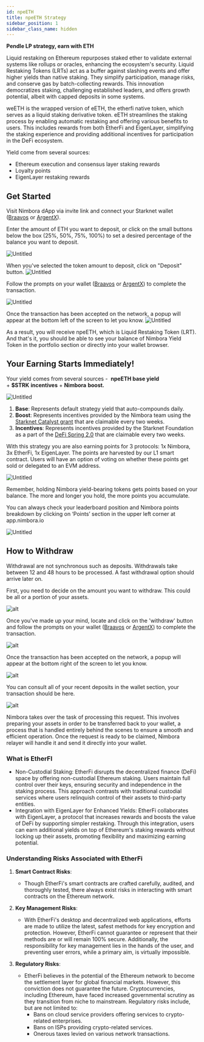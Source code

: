 ```yaml
---
id: npeETH
title: npeETH Strategy
sidebar_position: 1
sidebar_class_name: hidden
---
```


**Pendle LP strategy, earn with ETH** 

Liquid restaking on Ethereum repurposes staked ether to validate external systems like rollups or oracles, enhancing the ecosystem's security. Liquid Restaking Tokens (LRTs) act as a buffer against slashing events and offer higher yields than native staking. They simplify participation, manage risks, and conserve gas by batch-collecting rewards. This innovation democratizes staking, challenging established leaders, and offers growth potential, albeit with capped deposits in some systems. 

weETH is the wrapped version of eETH, the etherfi native token, which serves as a liquid staking derivative token. eETH streamlines the staking process by enabling automatic restaking and offering various benefits to users. This includes rewards from both EtherFi and EigenLayer, simplifying the staking experience and providing additional incentives for participation in the DeFi ecosystem. 

Yield come from several sources: 
  - Ethereum execution and consensus layer staking rewards  
  - Loyalty points 
  - EigenLayer restaking rewards



## Get Started

Visit Nimbora dApp via invite link and connect your Starknet wallet ([Braavos](https://braavos.app/) or [ArgentX](https://argent.xyz/)).



Enter the amount of ETH you want to deposit, or click on the small buttons below the box (25%, 50%, 75%, 100%) to set a desired percentage of the balance you want to deposit.

![Untitled](../../../../../static/content/strategy_npeeth/npeeth_home.png)

When you've selected the token amount to deposit, click on "Deposit" button.
![Untitled](../../../../../static/content/strategy_npeeth/npeeth_deposit.png)

Follow the prompts on your wallet ([Braavos](https://braavos.app/) or [ArgentX](https://argent.xyz/)) to complete the transaction.

![Untitled](../../../../../static/content/strategy_npeeth/npeeth_wallet.png)

Once the transaction has been accepted on the network, a popup will appear at the bottom left of the screen to let you know.
![Untitled](../../../../../static/content/strategy_npeeth/npeeth_confirmation.png)

As a result, you will receive npeETH, which is Liquid Restaking Token (LRT). And that's it, you should be able to see your balance of Nimbora Yield Token in the portfolio section or directly into your wallet browser. 


## Your Earning Starts Immediately!

Your yield comes from several sources -  **npeETH base yield** + **$STRK** **incentives** + **Nimbora** **boost.**

![Untitled](../../../../../static/content/strategy_npeeth/npeeth_yieldbreakdown.png) 

1. **Base**: Represents default strategy yield that auto-compounds daily. 
2. **Boost**: Represents incentives provided by the Nimbora team using the [Starknet Catalyst grant](https://medium.com/@Nimbora/nimbora-and-starknet-catalyst-program-14cc7f2f1ab5) that are claimable every two weeks.
3. **Incentives**: Represents incentives provided by the Starknet Foundation as a part of the [DeFi Spring 2.0](https://medium.com/@Nimbora/introducing-defi-spring-2-0-bigger-bolder-better-364bb96b02d6) that are claimable every two weeks.

With this strategy you are also earning points for 3 protocols: 1x Nimbora, 3x EtherFi, 1x EigenLayer. 
The points are harvested by our L1 smart contract. Users will have an option of voting on whether these points get sold or delegated to an EVM address. 

![Untitled](../../../../../static/content/strategy_npeeth/npeeth_points_variety.png) 

Remember, holding Nimbora yield-bearing tokens gets points based on your balance. The more and longer you hold, the more points you accumulate. 

You can always check your leaderboard position and Nimbora points breakdown by clicking on ‘Points’ section in the upper left corner at app.nimbora.io

![Untitled](../../../../../static/content/strategy_npeeth/npeeth_points.png)

## How to Withdraw

Withdrawal are not synchronous such as deposits.  Withdrawals take between 12 and 48 hours to be processed. A fast withdrawal option should arrive later on. 


First, you need to decide on the amount you want to withdraw. This could be all or a portion of your assets.

![alt](../../../../../static/content/strategy_npeeth/npeeth_withdraw.png)

Once you've made up your mind, locate and click on the 'withdraw' button and follow the prompts on your wallet ([Braavos](https://braavos.app/) or [ArgentX](https://argent.xyz/)) to complete the transaction.

![alt](../../../../../static/content/strategy_npeeth/npeeth_withdraw_wallet.png)


Once the transaction has been accepted on the network, a popup will appear at the bottom right of the screen to let you know. 

![alt](../../../../../static/content/strategy_npeeth/npeeth_withdraw_confirm.png)

You can consult all of your recent deposits in the wallet section, your transaction should be here. 

![alt](../../../../../static/content/strategy_npeeth/npeeth_withdraw_recent.png)



Nimbora takes over the task of processing this request. This involves preparing your assets in order to be transferred back to your wallet, a process that is handled entirely behind the scenes to ensure a smooth and efficient operation. Once the request is ready to be claimed, Nimbora relayer will handle it and send it directly into your wallet.

### What is EtherFI


  - Non-Custodial Staking: EtherFi disrupts the decentralized finance (DeFi) space by offering non-custodial Ethereum staking. Users maintain full control over their keys, ensuring security and independence in the staking process. This approach contrasts with traditional custodial services where users relinquish control of their assets to third-party entities.
  - Integration with EigenLayer for Enhanced Yields: EtherFi collaborates with EigenLayer, a protocol that increases rewards and boosts the value of DeFi by supporting simpler restaking. Through this integration, users can earn additional yields on top of Ethereum's staking rewards without locking up their assets, promoting flexibility and maximizing earning potential.
  


### Understanding Risks Associated with EtherFi

1. **Smart Contract Risks**:
   - Though EtherFi's smart contracts are crafted carefully, audited, and thoroughly tested, there always exist risks in interacting with smart contracts on the Ethereum network.

2. **Key Management Risks**:
   - With EtherFi's desktop and decentralized web applications, efforts are made to utilize the latest, safest methods for key encryption and protection. However, EtherFi cannot guarantee or represent that their methods are or will remain 100% secure. Additionally, the responsibility for key management lies in the hands of the user, and preventing user errors, while a primary aim, is virtually impossible.

3. **Regulatory Risks**:
   - EtherFi believes in the potential of the Ethereum network to become the settlement layer for global financial markets. However, this conviction does not guarantee the future. Cryptocurrencies, including Ethereum, have faced increased governmental scrutiny as they transition from niche to mainstream. Regulatory risks include, but are not limited to:
     - Bans on cloud service providers offering services to crypto-related enterprises.
     - Bans on ISPs providing crypto-related services.
     - Onerous taxes levied on various network transactions.
